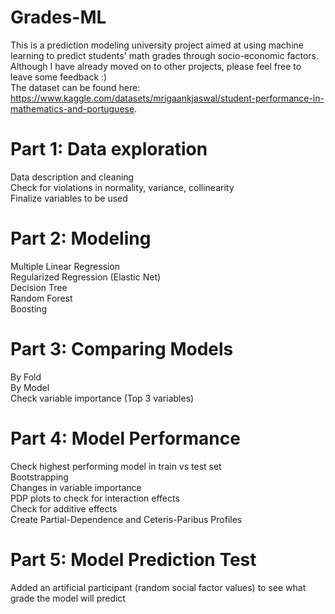 # Grades-ML
This is a prediction modeling university project aimed at using machine learning to predict students' math grades through socio-economic factors. Although I have already moved on to other projects, please feel free to leave some feedback :) <br />
The dataset can be found here: https://www.kaggle.com/datasets/mrigaankjaswal/student-performance-in-mathematics-and-portuguese.

# Part 1: Data exploration
  Data description and cleaning <br />
  Check for violations in normality, variance, collinearity <br />
  Finalize variables to be used <br />

# Part 2: Modeling
  Multiple Linear Regression <br />
  Regularized Regression (Elastic Net) <br />
  Decision Tree <br />
  Random Forest <br />
  Boosting <br />

# Part 3: Comparing Models
  By Fold <br />
  By Model <br />
  Check variable importance (Top 3 variables) <br />

# Part 4: Model Performance
  Check highest performing model in train vs test set <br />
  Bootstrapping <br />
  Changes in variable importance <br />
  PDP plots to check for interaction effects <br />
  Check for additive effects <br />
  Create Partial-Dependence and Ceteris-Paribus Profiles <br />

# Part 5: Model Prediction Test
  Added an artificial participant (random social factor values) to see what grade the model will predict
  
